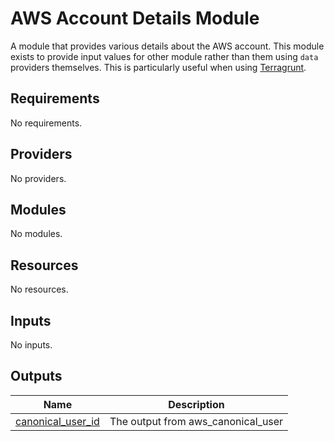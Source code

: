 # AWS Account Details Module

A module that provides various details about the AWS account.
This module exists to provide input values for other module rather than them using `data` providers themselves.
This is particularly useful when using [Terragrunt](https://terragrunt.gruntwork.io/).

<!-- BEGIN_TF_DOCS -->
## Requirements

No requirements.

## Providers

No providers.

## Modules

No modules.

## Resources

No resources.

## Inputs

No inputs.

## Outputs

| Name | Description |
|------|-------------|
| <a name="output_canonical_user_id"></a> [canonical\_user\_id](#output\_canonical\_user\_id) | The output from aws\_canonical\_user |
<!-- END_TF_DOCS -->
